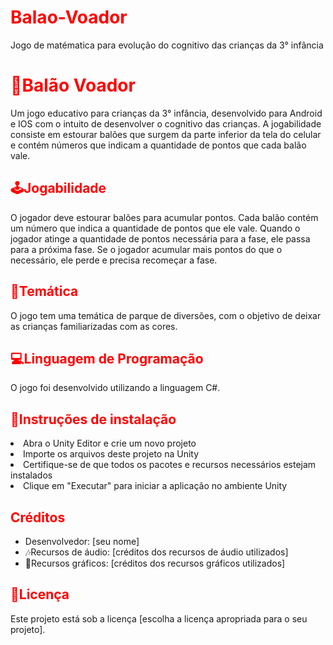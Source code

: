 # Balao-Voador
Jogo de matématica para evolução do cognitivo das crianças da 3° infância 
<!DOCTYPE html>
<html>
<head>
	<title>Balão Voador - Jogo educativo para crianças</title>
	<style>
	h1, h2 {
		color: red;
	}
</style>
</head>
<body>
	<h1>🎈Balão Voador</h1>
	<p>Um jogo educativo para crianças da 3° infância, desenvolvido para Android e IOS com o intuito de desenvolver o cognitivo das crianças. A jogabilidade consiste em estourar balões que surgem da parte inferior da tela do celular e contém números que indicam a quantidade de pontos que cada balão vale.</p>
	<h2>🕹Jogabilidade</h2>
	<p>O jogador deve estourar balões para acumular pontos. Cada balão contém um número que indica a quantidade de pontos que ele vale. Quando o jogador atinge a quantidade de pontos necessária para a fase, ele passa para a próxima fase. Se o jogador acumular mais pontos do que o necessário, ele perde e precisa recomeçar a fase.</p>
	<h2>🎪Temática</h2>
	<p>O jogo tem uma temática de parque de diversões, com o objetivo de deixar as crianças familiarizadas com as cores.</p>
	<h2>💻Linguagem de Programação</h2>
	<p>O jogo foi desenvolvido utilizando a linguagem C#.</p>
	<h2>📄Instruções de instalação</h2>
	<li>Abra o Unity Editor e crie um novo projeto</li>
		<li>Importe os arquivos deste projeto na Unity</li>
		<li>Certifique-se de que todos os pacotes e recursos necessários estejam instalados</li>
		<li>Clique em "Executar" para iniciar a aplicação no ambiente Unity</li>
	</ol>
	<h2>Créditos</h2>
	<ul>
		<li>Desenvolvedor: [seu nome]</li>
		<li>🎶Recursos de áudio: [créditos dos recursos de áudio utilizados]</li>
		<li>🎨Recursos gráficos: [créditos dos recursos gráficos utilizados]</li>
	</ul>
	<h2>📜Licença</h2>
	<p>Este projeto está sob a licença [escolha a licença apropriada para o seu projeto].</p>
</body>
</html>
